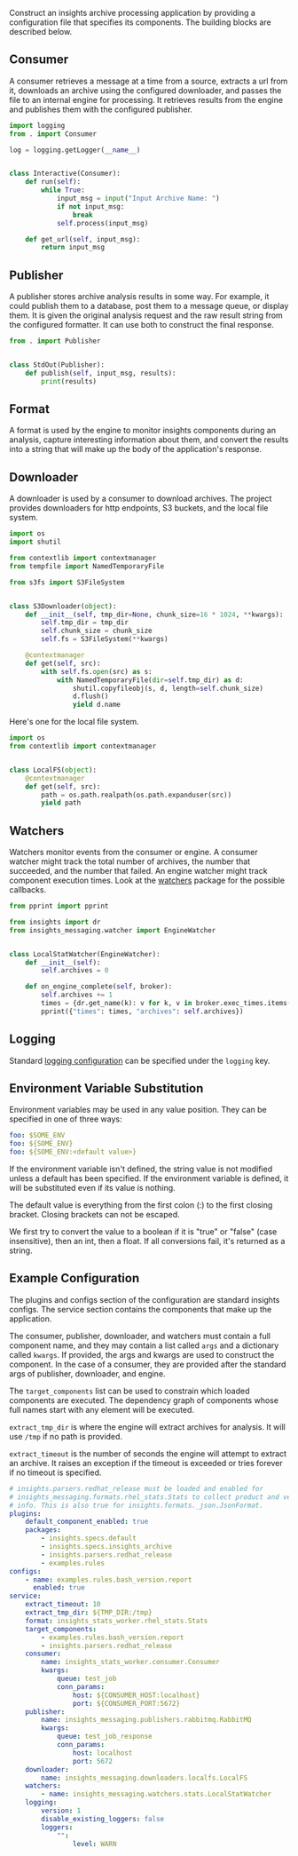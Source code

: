 Construct an insights archive processing application by providing a
configuration file that specifies its components. The building blocks
are described below.

Consumer
--------
A consumer retrieves a message at a time from a source, extracts a url from it,
downloads an archive using the configured downloader, and passes the file to an
internal engine for processing.  It retrieves results from the engine and
publishes them with the configured publisher.
```python
import logging
from . import Consumer

log = logging.getLogger(__name__)


class Interactive(Consumer):
    def run(self):
        while True:
            input_msg = input("Input Archive Name: ")
            if not input_msg:
                break
            self.process(input_msg)

    def get_url(self, input_msg):
        return input_msg
```

Publisher
---------
A publisher stores archive analysis results in some way. For example, it could
publish them to a database, post them to a message queue, or display them. It is
given the original analysis request and the raw result string from the configured
formatter. It can use both to construct the final response.
```python
from . import Publisher


class StdOut(Publisher):
    def publish(self, input_msg, results):
        print(results)
```

Format
------
A format is used by the engine to monitor insights components during an analysis,
capture interesting information about them, and convert the results into a string
that will make up the body of the application's response.

Downloader
----------
A downloader is used by a consumer to download archives. The project provides
downloaders for http endpoints, S3 buckets, and the local file system.
```python
import os
import shutil

from contextlib import contextmanager
from tempfile import NamedTemporaryFile

from s3fs import S3FileSystem


class S3Downloader(object):
    def __init__(self, tmp_dir=None, chunk_size=16 * 1024, **kwargs):
        self.tmp_dir = tmp_dir
        self.chunk_size = chunk_size
        self.fs = S3FileSystem(**kwargs)

    @contextmanager
    def get(self, src):
        with self.fs.open(src) as s:
            with NamedTemporaryFile(dir=self.tmp_dir) as d:
                shutil.copyfileobj(s, d, length=self.chunk_size)
                d.flush()
                yield d.name
```

Here's one for the local file system.
```python
import os
from contextlib import contextmanager


class LocalFS(object):
    @contextmanager
    def get(self, src):
        path = os.path.realpath(os.path.expanduser(src))
        yield path
```

Watchers
--------
Watchers monitor events from the consumer or engine. A consumer watcher might track
the total number of archives, the number that succeeded, and the number that failed.
An engine watcher might track component execution times. Look at the [watchers](https://github.com/RedHatInsights/insights-core-messaging/blob/master/insights_messaging/watchers/__init__.py)
package for the possible callbacks.
```python
from pprint import pprint

from insights import dr
from insights_messaging.watcher import EngineWatcher


class LocalStatWatcher(EngineWatcher):
    def __init__(self):
        self.archives = 0

    def on_engine_complete(self, broker):
        self.archives += 1
        times = {dr.get_name(k): v for k, v in broker.exec_times.items() if k in broker}
        pprint({"times": times, "archives": self.archives})
```

Logging
-------
Standard [logging configuration](https://docs.python.org/3.7/library/logging.config.html#logging-config-dictschema) can be specified under the `logging` key.

Environment Variable Substitution
---------------------------------
Environment variables may be used in any value position. They can be specified in
one of three ways:

```yaml
foo: $SOME_ENV
foo: ${SOME_ENV}
foo: ${SOME_ENV:<default value>}
```

If the environment variable isn't defined, the string value is not modified unless
a default has been specified. If the environment variable is defined, it will be
substituted even if its value is nothing.

The default value is everything from the first colon (:) to the first closing
bracket. Closing brackets can not be escaped.

We first try to convert the value to a boolean if it is "true" or "false" (case
insensitive), then an int, then a float. If all conversions fail, it's returned
as a string.

Example Configuration
---------------------
The plugins and configs section of the configuration are standard insights
configs. The service section contains the components that make up the
application.

The consumer, publisher, downloader, and watchers must contain a full component
name, and they may contain a list called `args` and a dictionary called
`kwargs`. If provided, the args and kwargs are used to construct the component.
In the case of a consumer, they are provided after the standard args of
publisher, downloader, and engine.

The `target_components` list can be used to constrain which loaded components
are executed. The dependency graph of components whose full names start with
any element will be executed.

`extract_tmp_dir` is where the engine will extract archives for analysis. It
will use `/tmp` if no path is provided.

`extract_timeout` is the number of seconds the engine will attempt to extract
an archive. It raises an exception if the timeout is exceeded or tries forever
if no timeout is specified.


```yaml
# insights.parsers.redhat_release must be loaded and enabled for
# insights_messaging.formats.rhel_stats.Stats to collect product and version
# info. This is also true for insights.formats._json.JsonFormat.
plugins:
    default_component_enabled: true
    packages:
        - insights.specs.default
        - insights.specs.insights_archive
        - insights.parsers.redhat_release
        - examples.rules
configs:
    - name: examples.rules.bash_version.report
      enabled: true
service:
    extract_timeout: 10
    extract_tmp_dir: ${TMP_DIR:/tmp}
    format: insights_stats_worker.rhel_stats.Stats
    target_components:
        - examples.rules.bash_version.report
        - insights.parsers.redhat_release
    consumer:
        name: insights_stats_worker.consumer.Consumer
        kwargs:
            queue: test_job
            conn_params:
                host: ${CONSUMER_HOST:localhost}
                port: ${CONSUMER_PORT:5672}
    publisher:
        name: insights_messaging.publishers.rabbitmq.RabbitMQ
        kwargs:
            queue: test_job_response
            conn_params:
                host: localhost
                port: 5672
    downloader:
        name: insights_messaging.downloaders.localfs.LocalFS
    watchers:
        - name: insights_messaging.watchers.stats.LocalStatWatcher
    logging:
        version: 1
        disable_existing_loggers: false
        loggers:
            "":
                level: WARN
```
